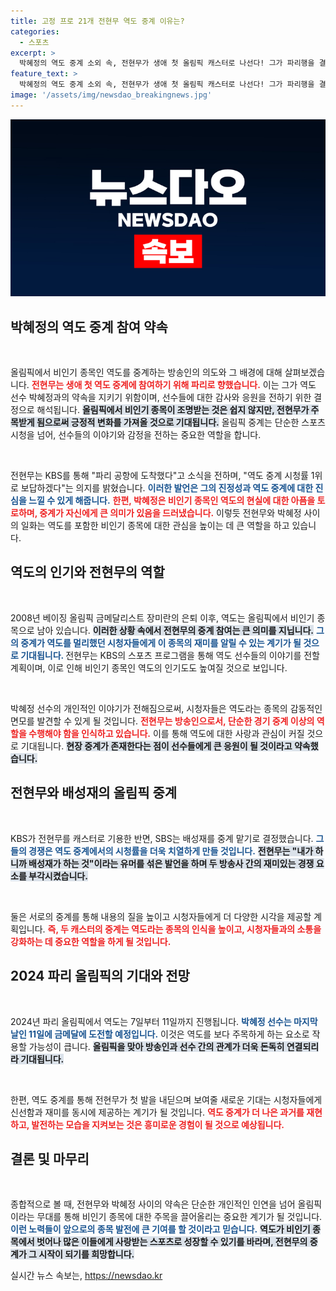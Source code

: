 ```yaml
---
title: 고정 프로 21개 전현무 역도 중계 이유는?
categories:
  - 스포츠
excerpt: >
  박혜정의 역도 중계 소외 속, 전현무가 생애 첫 올림픽 캐스터로 나선다! 그가 파리행을 결심한 이유는 무엇일까? 비인기 종목에 대한 뜨거운 관심이 모아지고 있다.
feature_text: >
  박혜정의 역도 중계 소외 속, 전현무가 생애 첫 올림픽 캐스터로 나선다! 그가 파리행을 결심한 이유는 무엇일까? 비인기 종목에 대한 뜨거운 관심이 모아지고 있다.
image: '/assets/img/newsdao_breakingnews.jpg'
---
```


<p><img src="/assets/img/newsdao_breakingnews.jpg" alt="bookingtag 속보" /></p>

<h2 data-ke-size="size26">박혜정의 역도 중계 참여 약속</h2>

<p data-ke-size="size16">&nbsp;</p>  

<p>올림픽에서 비인기 종목인 역도를 중계하는 방송인의 의도와 그 배경에 대해 살펴보겠습니다. <b><span style="color: #ee2323;">전현무는 생애 첫 역도 중계에 참여하기 위해 파리로 향했습니다.</span></b> 이는 그가 역도 선수 박혜정과의 약속을 지키기 위함이며, 선수들에 대한 감사와 응원을 전하기 위한 결정으로 해석됩니다. <b><span style="background-color: #21538527;">올림픽에서 비인기 종목이 조명받는 것은 쉽지 않지만, 전현무가 주목받게 됨으로써 긍정적 변화를 가져올 것으로 기대됩니다.</span></b> 올림픽 중계는 단순한 스포츠 시청을 넘어, 선수들의 이야기와 감정을 전하는 중요한 역할을 합니다. </p></p>

<p data-ke-size="size16">&nbsp;</p>  

<p>전현무는 KBS를 통해 "파리 공항에 도착했다"고 소식을 전하며, "역도 중계 시청률 1위로 보답하겠다"는 의지를 밝혔습니다. <b><span style="color: #1a5490;">이러한 발언은 그의 진정성과 역도 중계에 대한 진심을 느낄 수 있게 해줍니다.</span></b> <b><span style="color: #ee2323;">한편, 박혜정은 비인기 종목인 역도의 현실에 대한 아픔을 토로하며, 중계가 자신에게 큰 의미가 있음을 드러냈습니다.</span></b> 이렇듯 전현무와 박혜정 사이의 일화는 역도를 포함한 비인기 종목에 대한 관심을 높이는 데 큰 역할을 하고 있습니다.</p></p>

<h2 data-ke-size="size26">역도의 인기와 전현무의 역할</h2>

<p data-ke-size="size16">&nbsp;</p>  

<p>2008년 베이징 올림픽 금메달리스트 장미란의 은퇴 이후, 역도는 올림픽에서 비인기 종목으로 남아 있습니다. <b><span style="background-color: #21538527;">이러한 상황 속에서 전현무의 중계 참여는 큰 의미를 지닙니다.</span></b> <b><span style="color: #1a5490;">그의 중계가 역도를 멀리했던 시청자들에게 이 종목의 재미를 알릴 수 있는 계기가 될 것으로 기대됩니다. </span></b> 전현무는 KBS의 스포츠 프로그램을 통해 역도 선수들의 이야기를 전할 계획이며, 이로 인해 비인기 종목인 역도의 인기도도 높여질 것으로 보입니다.</p></p>

<p data-ke-size="size16">&nbsp;</p>  

<p>박혜정 선수의 개인적인 이야기가 전해짐으로써, 시청자들은 역도라는 종목의 감동적인 면모를 발견할 수 있게 될 것입니다. <b><span style="color: #ee2323;">전현무는 방송인으로서, 단순한 경기 중계 이상의 역할을 수행해야 함을 인식하고 있습니다.</span></b> 이를 통해 역도에 대한 사랑과 관심이 커질 것으로 기대됩니다. <b><span style="background-color: #21538527;">현장 중계가 존재한다는 점이 선수들에게 큰 응원이 될 것이라고 약속했습니다.</span></b> </p>

<h2 data-ke-size="size26">전현무와 배성재의 올림픽 중계</h2>

<p data-ke-size="size16">&nbsp;</p>  

<p>KBS가 전현무를 캐스터로 기용한 반면, SBS는 배성재를 중계 맡기로 결정했습니다. <b><span style="color: #1a5490;">그들의 경쟁은 역도 중계에서의 시청률을 더욱 치열하게 만들 것입니다.</span></b> <b><span style="background-color: #21538527;">전현무는 "내가 하니까 배성재가 하는 것"이라는 유머를 섞은 발언을 하며 두 방송사 간의 재미있는 경쟁 요소를 부각시켰습니다.</span></b> </p></p>

<p data-ke-size="size16">&nbsp;</p>  

<p>둘은 서로의 중계를 통해 내용의 질을 높이고 시청자들에게 더 다양한 시각을 제공할 계획입니다. <b><span style="color: #ee2323;">즉, 두 캐스터의 중계는 역도라는 종목의 인식을 높이고, 시청자들과의 소통을 강화하는 데 중요한 역할을 하게 될 것입니다.</span></b> </p></p>

<h2 data-ke-size="size26">2024 파리 올림픽의 기대와 전망</h2>

<p data-ke-size="size16">&nbsp;</p>  

<p>2024년 파리 올림픽에서 역도는 7일부터 11일까지 진행됩니다. <b><span style="color: #1a5490;">박혜정 선수는 마지막 날인 11일에 금메달에 도전할 예정입니다.</span></b> 이것은 역도를 보다 주목하게 하는 요소로 작용할 가능성이 큽니다. <b><span style="background-color: #21538527;">올림픽을 맞아 방송인과 선수 간의 관계가 더욱 돈독히 연결되리라 기대됩니다.</span></b> </p></p>

<p data-ke-size="size16">&nbsp;</p>  

<p>한편, 역도 중계를 통해 전현무가 첫 발을 내딛으며 보여줄 새로운 기대는 시청자들에게 신선함과 재미를 동시에 제공하는 계기가 될 것입니다. <b><span style="color: #ee2323;">역도 중계가 더 나은 과거를 재현하고, 발전하는 모습을 지켜보는 것은 흥미로운 경험이 될 것으로 예상됩니다.</span></b> </p></p>

<h2 data-ke-size="size26">결론 및 마무리</h2>

<p data-ke-size="size16">&nbsp;</p>  

<p>종합적으로 볼 때, 전현무와 박혜정 사이의 약속은 단순한 개인적인 인연을 넘어 올림픽이라는 무대를 통해 비인기 종목에 대한 주목을 끌어올리는 중요한 계기가 될 것입니다. <b><span style="color: #1a5490;">이런 노력들이 앞으로의 종목 발전에 큰 기여를 할 것이라고 믿습니다.</span></b> <b><span style="background-color: #21538527;">역도가 비인기 종목에서 벗어나 많은 이들에게 사랑받는 스포츠로 성장할 수 있기를 바라며, 전현무의 중계가 그 시작이 되기를 희망합니다.</span></b> </p></p>
실시간 뉴스 속보는, <a href="https://newsdao.kr" rel="dofollow">https://newsdao.kr</a>


